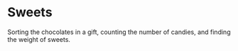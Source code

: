 # Sweets
Sorting the chocolates in a gift, counting the number of candies, and finding the weight of sweets.
